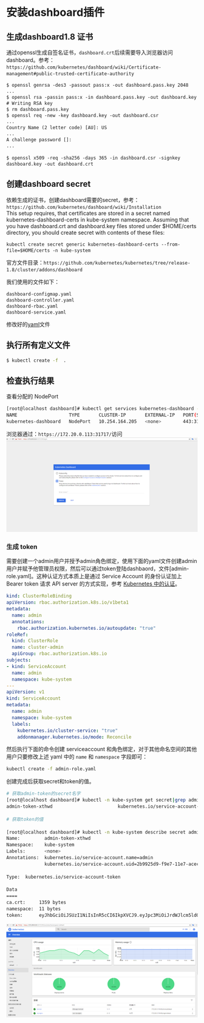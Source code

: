 # 安装dashboard插件

## 生成dashboard1.8 证书

通过openssl生成自签名证书，`dashboard.crt`后续需要导入浏览器访问dashboard。参考：`https://github.com/kubernetes/dashboard/wiki/Certificate-management#public-trusted-certificate-authority`
```
$ openssl genrsa -des3 -passout pass:x -out dashboard.pass.key 2048
...
$ openssl rsa -passin pass:x -in dashboard.pass.key -out dashboard.key
# Writing RSA key
$ rm dashboard.pass.key
$ openssl req -new -key dashboard.key -out dashboard.csr
...
Country Name (2 letter code) [AU]: US
...
A challenge password []:
...

$ openssl x509 -req -sha256 -days 365 -in dashboard.csr -signkey dashboard.key -out dashboard.crt
```
## 创建dashboard secret
依赖生成的证书，创建dashboard需要的secret，参考：`https://github.com/kubernetes/dashboard/wiki/Installation`<br/>
This setup requires, that certificates are stored in a secret named kubernetes-dashboard-certs in kube-system namespace. 
Assuming that you have dashboard.crt and dashboard.key files stored under $HOME/certs directory, 
you should create secret with contents of these files:
```
kubectl create secret generic kubernetes-dashboard-certs --from-file=$HOME/certs -n kube-system
```

官方文件目录：`https://github.com/kubernetes/kubernetes/tree/release-1.8/cluster/addons/dashboard`

我们使用的文件如下：
```
dashboard-configmap.yaml
dashboard-controller.yaml
dashboard-rbac.yaml
dashboard-service.yaml
```
修改好的[yaml](https://github.com/lijunyong/kubernetes1.8-install/tree/master/cluster/dashboard)文件
## 执行所有定义文件

``` bash
$ kubectl create -f  .
```

## 检查执行结果

查看分配的 NodePort

``` bash
[root@localhost dashboard]# kubectl get services kubernetes-dashboard -n kube-system
NAME                   TYPE       CLUSTER-IP       EXTERNAL-IP   PORT(S)         AGE
kubernetes-dashboard   NodePort   10.254.164.205   <none>        443:31717/TCP   14d
```
浏览器通过：`https://172.20.0.113:31717/`访问 <br/>
![kubernetes dashboard](/images/dashboard.png)

### 生成 token

需要创建一个admin用户并授予admin角色绑定，使用下面的yaml文件创建admin用户并赋予他管理员权限，然后可以通过token登陆dashbaord，文件[admin-role.yaml]。这种认证方式本质上是通过 Service Account 的身份认证加上 Bearer token 请求 API server 的方式实现，参考 [Kubernetes 中的认证](https://kubernetes.io/docs/admin/authentication/)。

```yaml
kind: ClusterRoleBinding
apiVersion: rbac.authorization.k8s.io/v1beta1
metadata:
  name: admin
  annotations:
    rbac.authorization.kubernetes.io/autoupdate: "true"
roleRef:
  kind: ClusterRole
  name: cluster-admin
  apiGroup: rbac.authorization.k8s.io
subjects:
- kind: ServiceAccount
  name: admin
  namespace: kube-system
---
apiVersion: v1
kind: ServiceAccount
metadata:
  name: admin
  namespace: kube-system
  labels:
    kubernetes.io/cluster-service: "true"
    addonmanager.kubernetes.io/mode: Reconcile
```

然后执行下面的命令创建 serviceaccount 和角色绑定，对于其他命名空间的其他用户只要修改上述 yaml 中的 `name` 和 `namespace` 字段即可：

```bash
kubectl create -f admin-role.yaml
```

创建完成后获取secret和token的值。

```bash
# 获取admin-token的secret名字
[root@localhost dashboard]# kubectl -n kube-system get secret|grep admin-token
admin-token-xthwd                        kubernetes.io/service-account-token   3         17d

# 获取token的值

[root@localhost dashboard]# kubectl -n kube-system describe secret admin-token-xthwd
Name:         admin-token-xthwd
Namespace:    kube-system
Labels:       <none>
Annotations:  kubernetes.io/service-account.name=admin
              kubernetes.io/service-account.uid=2b9925d9-f9e7-11e7-acec-000c29b3f6ff

Type:  kubernetes.io/service-account-token

Data
====
ca.crt:     1359 bytes
namespace:  11 bytes
token:      eyJhbGciOiJSUzI1NiIsInR5cCI6IkpXVCJ9.eyJpc3MiOiJrdWJlcm5ldGVzL3NlcnZpY2VhY2NvdW50Iiwia3ViZXJuZXRlcy5pby9zZXJ2aWNlYWNjb3VudC9uYW1lc3BhY2UiOiJrdWJlLXN5c3RlbSIsImt1YmVybmV0ZXMuaW8vc2VydmljZWFjY291bnQvc2VjcmV0Lm5hbWUiOiJhZG1pbi10b2tlbi14dGh3ZCIsImt1YmVybmV0ZXMuaW8vc2VydmljZWFjY291bnQvc2VydmljZS1hY2NvdW50Lm5hbWUiOiJhZG1pbiIsImt1YmVybmV0ZXMuaW8vc2VydmljZWFjY291bnQvc2VydmljZS1hY2NvdW50LnVpZCI6IjJiOTkyNWQ5LWY5ZTctMTFlNy1hY2VjLTAwMGMyOWIzZjZmZiIsInN1YiI6InN5c3RlbTpzZXJ2aWNlYWNjb3VudDprdWJlLXN5c3RlbTphZG1pbiJ9.T-hrF4Drj88VdEruUsRJDGJakxmRartj7lRzxA6RHrJs6liyA00nAUt1EK--QoW1lxBSSqCWUMSeTm904GLazbi7WHpoHfzOowb9qqvUtBqlNF-0mc1xTmdBzdfh0MlfzTkx7w5EZWc9ItNWWLKdJkI2oUuoEpA_aF_-fJGxFRAZkuUrl4c1IFqJCsnqyp5czu6C0SalZzss86ZoRlkfAnNzihSvp2uu59driYnipEdPBUHv3A7ceiEESbg6DqOL1hATVIvThP8jAQFCLztNapZWtDpUWoLQ-Sc3ZIPZkGqlR_aY3ts9mBb1NVXPyhsWKdwnt2vH589GdQDl8e5lXQ

```
![kubernetes dashboard mon](/images/dashboard-mon.png)


